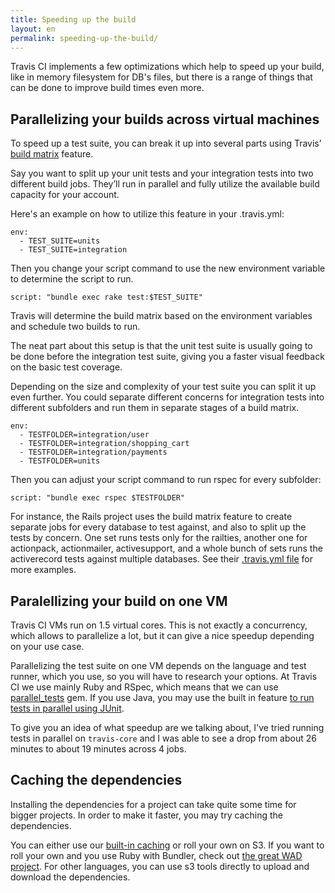 ```yaml
---
title: Speeding up the build
layout: en
permalink: speeding-up-the-build/
---
```


Travis CI implements a few optimizations which help to speed up your build,
like in memory filesystem for DB's files, but there is a range of things
that can be done to improve build times even more.

## Parallelizing your builds across virtual machines

To speed up a test suite, you can break it up into several parts using
Travis’ [build
matrix](http://about.travis-ci.org/docs/user/build-configuration/#The-Build-Matrix)
feature.

Say you want to split up your unit tests and your integration tests into two
different build jobs. They’ll run in parallel and fully utilize the available
build capacity for your account.

Here's an example on how to utilize this feature in your .travis.yml:

    env:
      - TEST_SUITE=units
      - TEST_SUITE=integration

Then you change your script command to use the new environment variable to
determine the script to run.

    script: "bundle exec rake test:$TEST_SUITE"

Travis will determine the build matrix based on the environment variables and
schedule two builds to run.

The neat part about this setup is that the unit test suite is usually going to
be done before the integration test suite, giving you a faster visual feedback
on the basic test coverage.

Depending on the size and complexity of your test suite you can split it up even
further. You could separate different concerns for integration tests into
different subfolders and run them in separate stages of a build matrix.

    env:
      - TESTFOLDER=integration/user
      - TESTFOLDER=integration/shopping_cart
      - TESTFOLDER=integration/payments
      - TESTFOLDER=units

Then you can adjust your script command to run rspec for every subfolder:

    script: "bundle exec rspec $TESTFOLDER"

For instance, the Rails project uses the build matrix feature to create separate
jobs for every database to test against, and also to split up the tests by
concern. One set runs tests only for the railties, another one for actionpack,
actionmailer, activesupport, and a whole bunch of sets runs the activerecord
tests against multiple databases. See their [.travis.yml
file](https://github.com/rails/rails/blob/master/.travis.yml) for more examples.

## Paralellizing your build on one VM

Travis CI VMs run on 1.5 virtual cores. This is not exactly a concurrency, which allows
to parallelize a lot, but it can give a nice speedup depending on your use case.

Parallelizing the test suite on one VM depends on the language and test runner,
which you use, so you will have to research your options. At Travis CI we use
mainly Ruby and RSpec, which means that we can use [parallel_tests](https://github.com/grosser/parallel_tests)
gem. If you use Java, you may use the built in feature [to run tests in parallel
using JUnit](http://incodewetrustinc.blogspot.com/2009/07/run-your-junit-tests-in-parallel-with.html).

To give you an idea of what speedup are we talking about, I've tried running tests in parallel
on `travis-core` and I was able to see a drop from about 26 minutes to about 19 minutes across 4
jobs.

## Caching the dependencies

Installing the dependencies for a project can take quite some time for bigger projects. In
order to make it faster, you may try caching the dependencies.

You can either use our [built-in caching](/docs/user/caching/) or roll your own on S3. If you
want to roll your own and you use Ruby with Bundler, check out [the great WAD project](https://github.com/Fingertips/WAD).
For other languages, you can use s3 tools directly to upload and download the dependencies.
